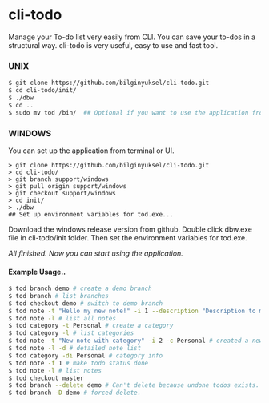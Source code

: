# cli-todo
Manage your To-do list very easily from CLI. You can save your to-dos in a structural way. cli-todo is very useful, easy to use and fast tool.

### UNIX
```bash
$ git clone https://github.com/bilginyuksel/cli-todo.git
$ cd cli-todo/init/
$ ./dbw
$ cd ..
$ sudo mv tod /bin/  ## Optional if you want to use the application from any directory.
```
### WINDOWS
You can set up the application from terminal or UI.
```terminal
> git clone https://github.com/bilginyuksel/cli-todo.git
> cd cli-todo/
> git branch support/windows
> git pull origin support/windows
> git checkout support/windows
> cd init/
> ./dbw
## Set up environment variables for tod.exe...
```
Download the windows release version from github. Double click dbw.exe file in cli-todo/init folder. Then set the environment variables for tod.exe.

_All finished. Now you can start using the application._

#### Example Usage..
```bash
$ tod branch demo # create a demo branch
$ tod branch # list branches
$ tod checkout demo # switch to demo branch
$ tod note -t "Hello my new note!" -i 1 --description "Description to my note" # create a note
$ tod note -l # list all notes
$ tod category -t Personal # create a category
$ tod category -l # list categories
$ tod note -t "New note with category" -i 2 -c Personal # created a new note
$ tod note -l -d # detailed note list
$ tod category -di Personal # category info
$ tod note -f 1 # make todo status done
$ tod note -l # list notes
$ tod checkout master
$ tod branch --delete demo # Can't delete because undone todos exists.
$ tod branch -D demo # forced delete.
``` 


